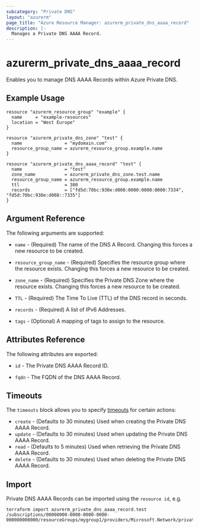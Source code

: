 ```yaml
---
subcategory: "Private DNS"
layout: "azurerm"
page_title: "Azure Resource Manager: azurerm_private_dns_aaaa_record"
description: |-
  Manages a Private DNS AAAA Record.
---
```


# azurerm_private_dns_aaaa_record

Enables you to manage DNS AAAA Records within Azure Private DNS.

## Example Usage

```hcl
resource "azurerm_resource_group" "example" {
  name     = "example-resources"
  location = "West Europe"
}

resource "azurerm_private_dns_zone" "test" {
  name                = "mydomain.com"
  resource_group_name = azurerm_resource_group.example.name
}

resource "azurerm_private_dns_aaaa_record" "test" {
  name                = "test"
  zone_name           = azurerm_private_dns_zone.test.name
  resource_group_name = azurerm_resource_group.example.name
  ttl                 = 300
  records             = ["fd5d:70bc:930e:d008:0000:0000:0000:7334", "fd5d:70bc:930e:d008::7335"]
}
```

## Argument Reference

The following arguments are supported:

* `name` - (Required) The name of the DNS A Record. Changing this forces a new resource to be created.

* `resource_group_name` - (Required) Specifies the resource group where the resource exists. Changing this forces a new resource to be created.

* `zone_name` - (Required) Specifies the Private DNS Zone where the resource exists. Changing this forces a new resource to be created.

* `TTL` - (Required) The Time To Live (TTL) of the DNS record in seconds.

* `records` - (Required) A list of IPv6 Addresses.

* `tags` - (Optional) A mapping of tags to assign to the resource.

## Attributes Reference

The following attributes are exported:

* `id` - The Private DNS AAAA Record ID.

* `fqdn` - The FQDN of the DNS AAAA Record.

## Timeouts

The `timeouts` block allows you to specify [timeouts](https://www.terraform.io/language/resources/syntax#operation-timeouts) for certain actions:

* `create` - (Defaults to 30 minutes) Used when creating the Private DNS AAAA Record.
* `update` - (Defaults to 30 minutes) Used when updating the Private DNS AAAA Record.
* `read` - (Defaults to 5 minutes) Used when retrieving the Private DNS AAAA Record.
* `delete` - (Defaults to 30 minutes) Used when deleting the Private DNS AAAA Record.

## Import

Private DNS AAAA Records can be imported using the `resource id`, e.g.

```shell
terraform import azurerm_private_dns_aaaa_record.test /subscriptions/00000000-0000-0000-0000-000000000000/resourceGroups/mygroup1/providers/Microsoft.Network/privateDnsZones/zone1/AAAA/myrecord1
```

